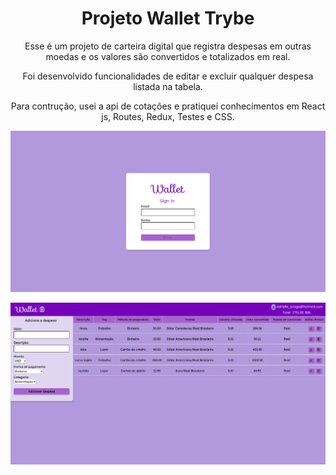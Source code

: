<div align="center">

# Projeto Wallet Trybe

Esse é um projeto de carteira digital que registra despesas em outras moedas e os valores são convertidos e totalizados em real.

Foi desenvolvido funcionalidades de editar e excluir qualquer despesa listada na tabela.

Para contrução, usei a api de cotações e pratiquei conhecimentos em React js, Routes, Redux, Testes e CSS.

![image](./src/images/tela_login.png)
  
![image](./src/images/tela_wallet.png)
